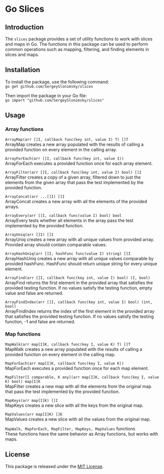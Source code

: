# Go Slices

## Introduction

The `slices` package provides a set of utility functions to work with slices and maps in Go. The functions in this
package can be used to perform common operations such as mapping, filtering, and finding elements in slices and maps.

## Installation

To install the package, use the following command:<br>
```go get github.com/SergeySlonimsky/slices```<br>

Then import the package in your Go file:<br>
```go import "github.com/SergeySlonimsky/slices"```

## Usage

### Array functions

```ArrayMap(arr []I, callback func(key int, value I) T) []T```<br>
ArrayMap creates a new array populated with the results of calling a provided function on every element in the calling
array.

```ArrayForEach(arr []I, callback func(key int, value I))```<br>
ArrayForEach executes a provided function once for each array element.

```ArrayFilter(arr []I, callback func(key int, value I) bool) []I```<br>
ArrayFilter creates a copy of a given array, filtered down to just the elements from the given array that pass the test
implemented by the provided function.

```ArrayConcat(arr ...[]I) []I```<br>
ArrayConcat creates a new array with all the elements of the provided arrays.

```ArrayEvery(arr []I, callback func(value I) bool) bool```<br>
ArrayEvery tests whether all elements in the array pass the test implemented by the provided function.

```ArrayUniq(arr []I) []I```<br>
ArrayUniq creates a new array with all unique values from provided array. Provided array should contain comparable
values.

```ArrayHashUniq(arr []I, hashFunc func(value I) string) []I```<br>
ArrayHashUniq creates a new array with all unique values comparable by provided hashFunc. HashFunc should return unique
string for every unique element.

```ArrayFind(arr []I, callback func(key int, value I) bool) (I, bool)```<br>
ArrayFind returns the first element in the provided array that satisfies the provided testing function. If no values
satisfy the testing function, empty value and false are returned.

```ArrayFindIndex(arr []I, callback func(key int, value I) bool) (int, bool)```<br>
ArrayFindIndex returns the index of the first element in the provided array that satisfies the provided testing
function. If no values satisfy the testing function, -1 and false are returned.

### Map functions

```MapWalk(arr map[I]K, callback func(key I, value K) T) []T```<br>
MapWalk creates a new array populated with the results of calling a provided function on every element in the calling
map.

```MapForEach(arr map[I]K, callback func(key I, value K))```<br>
MapForEach executes a provided function once for each map element.

```MapFilter[I comparable, K any](arr map[I]K, callback func(key I, value K) bool) map[I]K```<br>
MapFilter creates a new map with all the elements from the original map that pass the test implemented by the provided
function.

```MapKeys(arr map[I]K) []I```<br>
MapKeys creates a new slice with all the keys from the original map.

```MapValues(arr map[I]K) []K```<br>
MapValues creates a new slice with all the values from the original map.

`MapWalk, MapForEach, MapFilter, MapKeys, MapValues` functions<br>
These functions have the same behavior as Array functions, but works with maps.

## License
This package is released under the <a href="https://opensource.org/licenses/MIT">MIT License</a>.

